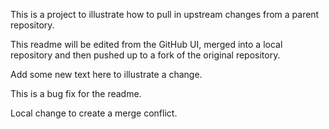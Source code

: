 This is a project to illustrate how to pull in upstream changes
from a parent repository.

This readme will be edited from the GitHub UI, merged into a local repository
and then pushed up to a fork of the original repository.

Add some new text here to illustrate a change.

This is a bug fix for the readme.

Local change to create a merge conflict.
